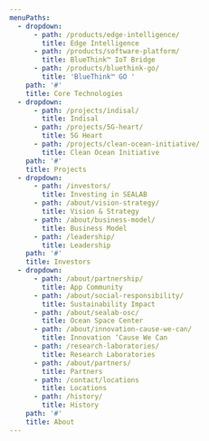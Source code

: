 ```yaml
---
menuPaths:
  - dropdown:
      - path: /products/edge-intelligence/
        title: Edge Intelligence
      - path: /products/software-platform/
        title: BlueThink™ IoT Bridge
      - path: /products/bluethink-go/
        title: 'BlueThink™ GO '
    path: '#'
    title: Core Technologies
  - dropdown:
      - path: /projects/indisal/
        title: Indisal
      - path: /projects/5G-heart/
        title: 5G Heart
      - path: /projects/clean-ocean-initiative/
        title: Clean Ocean Initiative
    path: '#'
    title: Projects
  - dropdown:
      - path: /investors/
        title: Investing in SEALAB
      - path: /about/vision-strategy/
        title: Vision & Strategy
      - path: /about/business-model/
        title: Business Model
      - path: /leadership/
        title: Leadership
    path: '#'
    title: Investors
  - dropdown:
      - path: /about/partnership/
        title: App Community
      - path: /about/social-responsibility/
        title: Sustainability Impact
      - path: /about/sealab-osc/
        title: Ocean Space Center
      - path: /about/innovation-cause-we-can/
        title: Innovation ‘Cause We Can
      - path: /research-laboratories/
        title: Research Laboratories
      - path: /about/partners/
        title: Partners
      - path: /contact/locations
        title: Locations
      - path: /history/
        title: History
    path: '#'
    title: About
---
```


